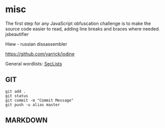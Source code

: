 # misc

The first step for any JavaScript obfuscation challenge is to make the source code easier to read, adding line breaks and braces where needed. jsbeautifier

Hiew - russian dissassembler

https://github.com/yarrick/iodine

General wordlists: [SecLists](https://github.com/danielmiessler/SecLists)

GIT
---

```
git add .
git status
git commit -m "Commit Message"
git push -u alias master
```

MARKDOWN
--------
